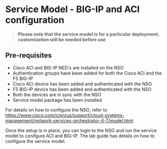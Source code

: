 
# Service Model - BIG-IP and ACI configuration

>**Please note that the service model is for a particular deployment, customization will be needed before use**

## Pre-requisites ##

* Cisco ACI and BIG-IP NED's are installed on the NSO
* Authentication groups have been added for both the Cisco ACI and the F5 BIG-IP
* Cisco ACI device has been added and authenticated with the NSO
* F5 BIG-IP device has been added and authenticated with the NSO
* Both the devices are in sync with the NSO
* Service model package has been installed

For details on how to configure the NSO, refer to
https://www.cisco.com/c/en/us/support/cloud-systems-management/network-services-orchestrator-4-7/model.html

Once the setup is in place, you can login to the NSO and run the service model to conifgure ACI and BIG-IP. The lab guide has details on how to configure the service model.

